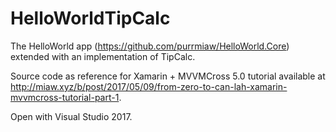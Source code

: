 # HelloWorldTipCalc

The HelloWorld app (https://github.com/purrmiaw/HelloWorld.Core) extended with an implementation of TipCalc.

Source code as reference for Xamarin + MVVMCross 5.0 tutorial available at http://miaw.xyz/b/post/2017/05/09/from-zero-to-can-lah-xamarin-mvvmcross-tutorial-part-1.

Open with Visual Studio 2017.
